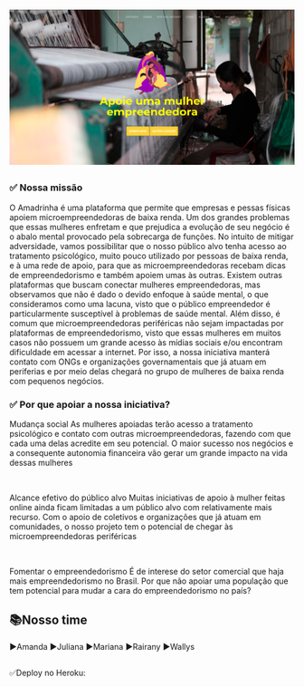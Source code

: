 # <img src ="./public/imagens/amadrinha-readme.png"/>

### ✅ Nossa missão

O Amadrinha é uma plataforma que permite que empresas e pessas físicas apoiem microempreendedoras de baixa renda. Um dos grandes problemas que essas mulheres enfretam e que prejudica a evolução de seu negócio é o abalo mental provocado pela sobrecarga de funções. No intuito de mitigar adversidade, vamos possibilitar que o nosso público alvo tenha acesso ao tratamento psicológico, muito pouco utilizado por pessoas de baixa renda, e à uma rede de apoio, para que as microempreendedoras recebam dicas de empreendedorismo e também apoiem umas às outras. Existem outras plataformas que buscam conectar mulheres empreendedoras, mas observamos que não é dado o devido enfoque à saúde mental, o que consideramos como uma lacuna, visto que o público empreendedor é particularmente susceptível à problemas de saúde mental. Além disso, é comum que microempreendedoras periféricas não sejam impactadas por plataformas de empreendedorismo, visto que essas mulheres em muitos casos não possuem um grande acesso às mídias sociais e/ou encontram dificuldade em acessar a internet. Por isso, a nossa iniciativa manterá contato com ONGs e organizações governamentais que já atuam em periferias e por meio delas chegará no grupo de mulheres de baixa renda com pequenos negócios.

### ✅ Por que apoiar a nossa iniciativa?

Mudança social
As mulheres apoiadas terão acesso a tratamento psicológico e contato com outras microempreendedoras, fazendo com que cada uma delas acredite em seu potencial. O maior sucesso nos negócios e a consequente autonomia financeira vão gerar um grande impacto na vida dessas mulheres

<br>

Alcance efetivo do público alvo
Muitas iniciativas de apoio à mulher feitas online ainda ficam limitadas a um público alvo com relativamente mais recurso. Com o apoio de coletivos e organizações que já atuam em comunidades, o nosso projeto tem o potencial de chegar às microempreendedoras periféricas

<br>

Fomentar o empreendedorismo
É de interese do setor comercial que haja mais empreendedorismo no Brasil. Por que não apoiar uma população que tem potencial para mudar a cara do empreendedorismo no país?

## 📚Nosso time

▶Amanda
▶Juliana
▶Mariana
▶Rairany
▶Wallys

##

✅Deploy no Heroku:
